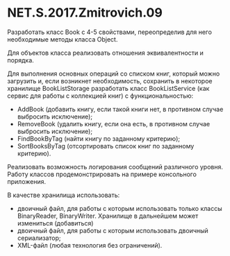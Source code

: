 # NET.S.2017.Zmitrovich.09

Разработать класс Book с 4-5 свойствами, переопределив для него необходимые методы класса Object. 

Для объектов класса реализовать отношения эквивалентности и порядка.

Для выполнения основных операций со списком книг, который можно загрузить и, если возникнет необходимость, сохранить в некоторое хранилище BookListStorage разработать класс BookListService (как сервис для работы с коллекцией книг) с функциональностью:
- AddBook (добавить книгу, если такой книги нет, в противном случае выбросить исключение); 
- RemoveBook (удалить книгу, если она есть, в противном случае выбросить исключение);
- FindBookByTag (найти книгу по заданному критерию); 
- SortBooksByTag (отсортировать список книг по заданному критерию). 

Реализовать возможность логирования сообщений различного уровня. 
Работу классов продемонстрировать на примере консольного приложения. 

В качестве хранилища использовать:
- двоичный файл, для работы с которым использовать только классы BinaryReader, BinaryWriter. Хранилище в дальнейшем  может измениться (добавиться)
- двоичный файл, для работы с которым использовать двоичный сериализатор;
- XML-файл (любая технология без ограничений).
